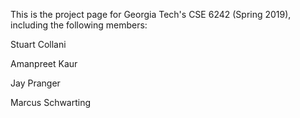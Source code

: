 This is the project page for Georgia Tech's CSE 6242 (Spring 2019), including the following members:

Stuart Collani

Amanpreet Kaur

Jay Pranger

Marcus Schwarting
